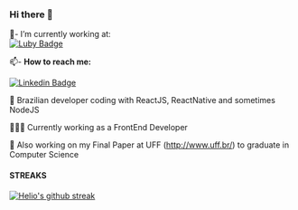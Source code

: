 ### Hi there 👋

💼- I’m currently working at:
<br/>
[![Luby Badge](https://www.luby.com.br/wp-content/uploads/2020/05/Logo-01-160x52.png)](https://www.luby.com.br/)
<br/>

📫- <b>How to reach me:</b> <br/>

[![Linkedin Badge](https://img.shields.io/badge/%20-LinkedIn-blue?style=for-the-badge&logo=linkedin)](https://www.linkedin.com/in/helio-almeida-b832a3160/)

🌱 Brazilian developer coding with ReactJS, ReactNative and sometimes NodeJS

👨🏻‍💻 Currently working as a FrontEnd Developer

📓 Also working on my Final Paper at UFF (http://www.uff.br/) to graduate in Computer Science

#### STREAKS
[![Helio's github streak](https://github-readme-streak-stats.herokuapp.com/?user=LelioH&theme=blue-green)](https://github.com/LelioH#streaks)
